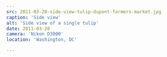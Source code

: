 ```yaml
---
src: 2011-03-20-side-view-tulip-dupont-farmers-market.jpg
caption: 'Side view'
alt: 'Side view of a single tulip'
date: 2011-03-20
camera: 'Nikon D3000'
location: 'Washington, DC'

---
```

